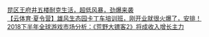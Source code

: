   
[昆区王府井五楼耐克生活，超低风暴，劲爆来袭](http://www.dianyue.me/archives/700/bhfqmtb103wmz75w/)  
[【云体育·夏令营】雄风生态园卡丁车培训班，刚开业就很火爆了，安排！](http://www.dianyue.me/archives/491/y6mot7scokicylr3/)  
[2018下半年全球游戏市场分析：《荒野大镖客2》将成收入增长主力](http://www.dianyue.me/archives/345/0j7f9hdj48heh4qm/)